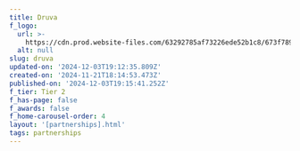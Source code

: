 ```yaml
---
title: Druva
f_logo:
  url: >-
    https://cdn.prod.website-files.com/63292785af73226ede52b1c8/673f789d831d0490330d53ba__druva%25201.svg
  alt: null
slug: druva
updated-on: '2024-12-03T19:12:35.809Z'
created-on: '2024-11-21T18:14:53.473Z'
published-on: '2024-12-03T19:15:41.252Z'
f_tier: Tier 2
f_has-page: false
f_awards: false
f_home-carousel-order: 4
layout: '[partnerships].html'
tags: partnerships
---
```



